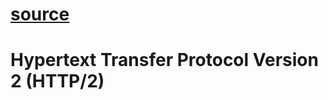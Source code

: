 # [source](https://www.rfc-editor.org/rfc/rfc7540#page-5)

#  Hypertext Transfer Protocol Version 2 (HTTP/2)